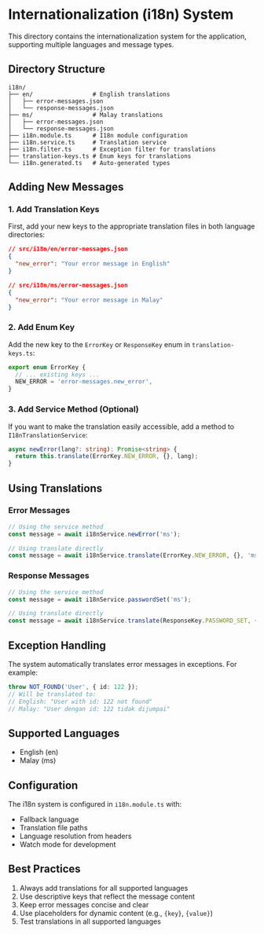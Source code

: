# Internationalization (i18n) System

This directory contains the internationalization system for the application, supporting multiple languages and message types.

## Directory Structure

```
i18n/
├── en/                 # English translations
│   ├── error-messages.json
│   └── response-messages.json
├── ms/                 # Malay translations
│   ├── error-messages.json
│   └── response-messages.json
├── i18n.module.ts      # I18n module configuration
├── i18n.service.ts     # Translation service
├── i18n.filter.ts      # Exception filter for translations
├── translation-keys.ts # Enum keys for translations
└── i18n.generated.ts   # Auto-generated types
```

## Adding New Messages

### 1. Add Translation Keys

First, add your new keys to the appropriate translation files in both language directories:

```json
// src/i18n/en/error-messages.json
{
  "new_error": "Your error message in English"
}

// src/i18n/ms/error-messages.json
{
  "new_error": "Your error message in Malay"
}
```

### 2. Add Enum Key

Add the new key to the `ErrorKey` or `ResponseKey` enum in `translation-keys.ts`:

```typescript
export enum ErrorKey {
  // ... existing keys ...
  NEW_ERROR = 'error-messages.new_error',
}
```

### 3. Add Service Method (Optional)

If you want to make the translation easily accessible, add a method to `I18nTranslationService`:

```typescript
async newError(lang?: string): Promise<string> {
  return this.translate(ErrorKey.NEW_ERROR, {}, lang);
}
```

## Using Translations

### Error Messages

```typescript
// Using the service method
const message = await i18nService.newError('ms');

// Using translate directly
const message = await i18nService.translate(ErrorKey.NEW_ERROR, {}, 'ms');
```

### Response Messages

```typescript
// Using the service method
const message = await i18nService.passwordSet('ms');

// Using translate directly
const message = await i18nService.translate(ResponseKey.PASSWORD_SET, {}, 'ms');
```

## Exception Handling

The system automatically translates error messages in exceptions. For example:

```typescript
throw NOT_FOUND('User', { id: 122 });
// Will be translated to:
// English: "User with id: 122 not found"
// Malay: "User dengan id: 122 tidak dijumpai"
```

## Supported Languages

- English (en)
- Malay (ms)

## Configuration

The i18n system is configured in `i18n.module.ts` with:
- Fallback language
- Translation file paths
- Language resolution from headers
- Watch mode for development

## Best Practices

1. Always add translations for all supported languages
2. Use descriptive keys that reflect the message content
3. Keep error messages concise and clear
4. Use placeholders for dynamic content (e.g., `{key}`, `{value}`)
5. Test translations in all supported languages 
